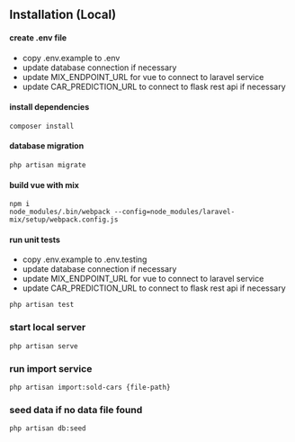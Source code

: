 ## Installation (Local)


#### create .env file
- copy .env.example to .env
- update database connection if necessary
- update MIX_ENDPOINT_URL for vue to connect to laravel service
- update CAR_PREDICTION_URL to connect to flask rest api if necessary

#### install dependencies

```
composer install
```

#### database migration

```
php artisan migrate
```

#### build vue with mix

```
npm i
node_modules/.bin/webpack --config=node_modules/laravel-mix/setup/webpack.config.js
```

#### run unit tests
- copy .env.example to .env.testing
- update database connection if necessary
- update MIX_ENDPOINT_URL for vue to connect to laravel service
- update CAR_PREDICTION_URL to connect to flask rest api if necessary
```
php artisan test
```

### start local server

```
php artisan serve
```

### run import service

```
php artisan import:sold-cars {file-path}
```

### seed data if no data file found

```
php artisan db:seed
```
